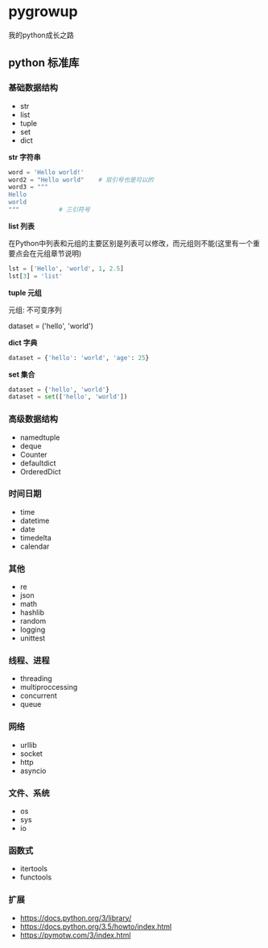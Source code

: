 # pygrowup
我的python成长之路

## python 标准库

### 基础数据结构

- str
- list
- tuple
- set
- dict

**str 字符串**

```python
word = 'Hello world!'
word2 = "Hello world"    # 双引号也是可以的
word3 = """
Hello
world
"""           # 三引符号

```

**list 列表**

在Python中列表和元组的主要区别是列表可以修改，而元组则不能(这里有一个重要点会在元组章节说明)

```python
lst = ['Hello', 'world', 1, 2.5]
lst[3] = 'list'
```

**tuple 元组**

元组: 不可变序列

dataset = ('hello', 'world')

**dict 字典**

```python
dataset = {'hello': 'world', 'age': 25}
```

**set 集合**

```python
dataset = {'hello', 'world'}
dataset = set(['hello', 'world'])
```

### 高级数据结构

- namedtuple
- deque
- Counter
- defaultdict
- OrderedDict

### 时间日期

- time
- datetime
- date
- timedelta
- calendar

### 其他

- re
- json
- math
- hashlib
- random
- logging
- unittest

### 线程、进程

- threading
- multiproccessing
- concurrent
- queue

### 网络

- urllib
- socket
- http
- asyncio

### 文件、系统

- os
- sys
- io

### 函数式

- itertools
- functools

### 扩展

- https://docs.python.org/3/library/
- https://docs.python.org/3.5/howto/index.html
- https://pymotw.com/3/index.html
